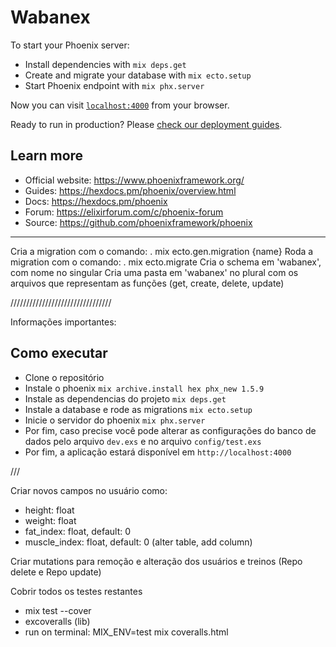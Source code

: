 # Wabanex

To start your Phoenix server:

  * Install dependencies with `mix deps.get`
  * Create and migrate your database with `mix ecto.setup`
  * Start Phoenix endpoint with `mix phx.server`

Now you can visit [`localhost:4000`](http://localhost:4000) from your browser.

Ready to run in production? Please [check our deployment guides](https://hexdocs.pm/phoenix/deployment.html).

## Learn more

  * Official website: https://www.phoenixframework.org/
  * Guides: https://hexdocs.pm/phoenix/overview.html
  * Docs: https://hexdocs.pm/phoenix
  * Forum: https://elixirforum.com/c/phoenix-forum
  * Source: https://github.com/phoenixframework/phoenix


---

Cria a migration com o comando:
 . mix ecto.gen.migration {name}
Roda a migration com o comando:
 . mix ecto.migrate
Cria o schema em 'wabanex', com nome no singular
Cria uma pasta em 'wabanex' no plural com os arquivos que representam as funções (get, create, delete, update)

////////////////////////////////

Informações importantes:

## Como executar

- Clone o repositório
- Instale o phoenix `mix archive.install hex phx_new 1.5.9`
- Instale as dependencias do projeto `mix deps.get`
- Instale a database e rode as migrations `mix ecto.setup`
- Inicie o servidor do phoenix `mix phx.server`
- Por fim, caso precise você pode alterar as configurações do banco de dados pelo arquivo `dev.exs` e no arquivo `config/test.exs`
- Por fim, a aplicação estará disponível em `http://localhost:4000`


///

Criar novos campos no usuário como:
 - height: float
 - weight: float
 - fat_index: float, default: 0
 - muscle_index: float, default: 0
 (alter table, add column)

Criar mutations para remoção e alteração dos usuários e treinos
 (Repo delete e Repo update)

Cobrir todos os testes restantes
 - mix test --cover
 - excoveralls (lib)
 - run on terminal: MIX_ENV=test mix coveralls.html